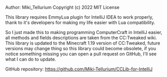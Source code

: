 
Author: Miki_Tellurium
Copyright (c) 2022 MIT License

This library requires EmmyLua plugin for IntelliJ IDEA to work properly, 
thank to it's developers for making my life easier with Lua compatibility.

So I just made this to making programming ComputerCraft in IntelliJ easier,
all methods and fields descriptions are taken from the CC:Tweaked wiki. 
This library is updated to the Minecraft 1.19 version of CC:Tweaked,
future versions may change thing so this library could become obsolete,
if you notice something missing you can open a pull request on GitHub, 
I'll see what I can do to update. 

GitHub repository: https://github.com/Miki-Tellurium/CCLib-for-IntelliJ
